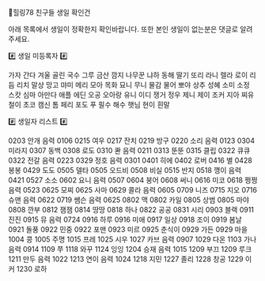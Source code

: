 🌈힐링78 친구들 생일 확인건

아래 목록에서 생일이 정확한지 확인바랍니다.
또한 본인 생일이 없는분은 댓글로 알려주세요.

#️⃣  생일 미등록자 #️⃣ 

가자 간다 겨울 골린 국수
그루 금산 깜지 나무꾼 냐하
동해 딸기 또리 라니 렐라
로이 리듬 리치 말상 망고
먀미 메리 모아 목화 묘니
무니 물감 물어 뽀야 상추
성혜 소미 소정 스캇 심마
아만다 애플 에딘 오공 오아랑
유니 이디 쟁거 정우 제니
제이 조커 지아 찌유 철이
초코 캠신 톰 페리 포도
푸 필수 해수 햇님 현이
흰말

#️⃣  생일자 리스트 #️⃣

0203 안개 음력 0106
0215 여우
0217 잔치
0219 방구
0220 소리 음력 0123
0304 미라지
0307 동백
0308 로도
0310 콴 음력 0211
0313 뚠뚠
0315 클립
0322 큐큐
0322 전갈 음력 0223
0329 정호 음력 0301
0401 히에
0402 로버
0416 별
0428 봉봉
0429 도도
0505 델타
0505 오드비
0508 비실
0515 반지
0518 깽이 음력 0421
0527 소소
0602 요니 음력 0507
0604 붕어
0608 써니
0616 미코
0618 쩡쩡 음력 0523
0625 모찌
0625 사마
0629 콜라 음력 0605
0709 니즈
0715 지오
0716 슈맨 음력 0622
0719 쌤슨 음력 0625
0802 맥
0802 카일
0805 상범
0805 마야
0808 깐부
0812 잼잼
0814 땅땅
0818 하나
0822 공공
0831 시리
0903 블랙
0911 진진
0915 뮤 음력 0724
0916 하루
0916 미애
0917 일상
0918 조이
0919 봄날
0921 돌풍
0922 민중
0922 포맨
0923 미르
0925 춘식이
0929 가든
0929 마을
1004 콩
1005 주명
1015 프레
1025 시우
1027 카브 음력 0907
1029 다온
1103 가나 음력 0914
1109 쭈
1118 와꾸
1124 잉잉
1204 승재 음력 1015
1209 부끄
1209 루크
1211 만두 음력 1022
1213 연이 음력 1024
1218 지민
1227 졸리
1228 창공
1229 이커
1230 로하
